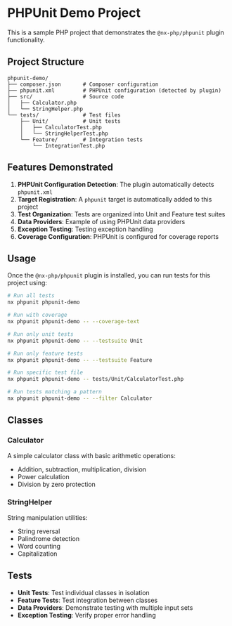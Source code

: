 # PHPUnit Demo Project

This is a sample PHP project that demonstrates the `@nx-php/phpunit` plugin functionality.

## Project Structure

```
phpunit-demo/
├── composer.json       # Composer configuration
├── phpunit.xml         # PHPUnit configuration (detected by plugin)
├── src/                # Source code
│   ├── Calculator.php
│   └── StringHelper.php
└── tests/              # Test files
    ├── Unit/           # Unit tests
    │   ├── CalculatorTest.php
    │   └── StringHelperTest.php
    └── Feature/        # Integration tests
        └── IntegrationTest.php
```

## Features Demonstrated

1. **PHPUnit Configuration Detection**: The plugin automatically detects `phpunit.xml`
2. **Target Registration**: A `phpunit` target is automatically added to this project
3. **Test Organization**: Tests are organized into Unit and Feature test suites
4. **Data Providers**: Example of using PHPUnit data providers
5. **Exception Testing**: Testing exception handling
6. **Coverage Configuration**: PHPUnit is configured for coverage reports

## Usage

Once the `@nx-php/phpunit` plugin is installed, you can run tests for this project using:

```bash
# Run all tests
nx phpunit phpunit-demo

# Run with coverage
nx phpunit phpunit-demo -- --coverage-text

# Run only unit tests
nx phpunit phpunit-demo -- --testsuite Unit

# Run only feature tests  
nx phpunit phpunit-demo -- --testsuite Feature

# Run specific test file
nx phpunit phpunit-demo -- tests/Unit/CalculatorTest.php

# Run tests matching a pattern
nx phpunit phpunit-demo -- --filter Calculator
```

## Classes

### Calculator
A simple calculator class with basic arithmetic operations:
- Addition, subtraction, multiplication, division
- Power calculation
- Division by zero protection

### StringHelper
String manipulation utilities:
- String reversal
- Palindrome detection
- Word counting
- Capitalization

## Tests

- **Unit Tests**: Test individual classes in isolation
- **Feature Tests**: Test integration between classes
- **Data Providers**: Demonstrate testing with multiple input sets
- **Exception Testing**: Verify proper error handling
